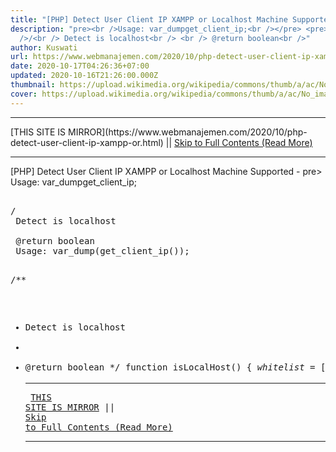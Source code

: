 ```yaml
---
title: "[PHP] Detect User Client IP XAMPP or Localhost Machine Supported"
description: "pre><br />Usage: var_dumpget_client_ip;<br /></pre> <pre><br
  />/<br /> Detect is localhost<br /> <br /> @return boolean<br />"
author: Kuswati
url: https://www.webmanajemen.com/2020/10/php-detect-user-client-ip-xampp-or.html
date: 2020-10-17T04:26:36+07:00
updated: 2020-10-16T21:26:00.000Z
thumbnail: https://upload.wikimedia.org/wikipedia/commons/thumb/a/ac/No_image_available.svg/2048px-No_image_available.svg.png
cover: https://upload.wikimedia.org/wikipedia/commons/thumb/a/ac/No_image_available.svg/2048px-No_image_available.svg.png
---
```


<hr/> [THIS SITE IS MIRROR](https://www.webmanajemen.com/2020/10/php-detect-user-client-ip-xampp-or.html) || <a href="https://www.webmanajemen.com/2020/10/php-detect-user-client-ip-xampp-or.html" rel="follow" class="button" id="read-more">Skip to Full Contents (Read More)</a> <hr/> [PHP] Detect User Client IP XAMPP or Localhost Machine Supported - pre><br />Usage: var_dumpget_client_ip;<br /></pre> <pre><br />/<br /> Detect is localhost<br /> <br /> @return boolean<br /> Usage: var_dump(get_client_ip());
 
/**
 * Detect is localhost
 *
 * @return boolean
 */
function isLocalHost()
{  $whitelist = [
    '127.0.0.1',
    '::1',
  ];
  return in_array($_SERVER['REMOTE_AD <hr/> [THIS SITE IS MIRROR](https://www.webmanajemen.com/2020/10/php-detect-user-client-ip-xampp-or.html) || <a href="https://www.webmanajemen.com/2020/10/php-detect-user-client-ip-xampp-or.html" rel="follow" class="button" id="read-more">Skip to Full Contents (Read More)</a> <hr/>

<script>
    if (location.host.includes('dimaslanjaka12')) {
      location.replace('https://www.webmanajemen.com/2020/10/php-detect-user-client-ip-xampp-or.html');
    }
  </script>